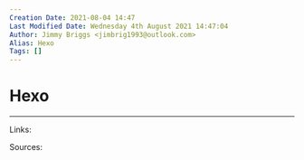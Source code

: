 ```yaml
---
Creation Date: 2021-08-04 14:47
Last Modified Date: Wednesday 4th August 2021 14:47:04
Author: Jimmy Briggs <jimbrig1993@outlook.com>
Alias: Hexo
Tags: []
---
```


# Hexo

***

Links: 

Sources:

